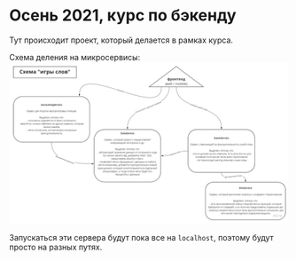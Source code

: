 # Осень 2021, курс по бэкенду

Тут происходит проект, который делается в рамках курса.

Схема деления на микросервисы:
![my_schema](./misc/microservices_schema.jpg)

Запускаться эти сервера будут пока все на `localhost`, поэтому будут просто на разных путях. 
